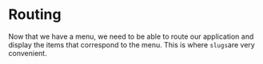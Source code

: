 # Routing

Now that we have a menu, we need to be able to route our application and display the items that correspond to the menu. This is where `slugs`are very convenient. 

